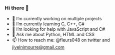 ### Hi there 👋

- 🔭 I’m currently working on multiple projects
- 🌱 I’m currently learning C, C++, C#
- 🤔 I’m looking for help with JavaScript and C#
- 💬 Ask me about Python, HTML and CSS
- 📫 How to reach me: @fleurs048 on twitter and jivelnimourre@gmail.com
